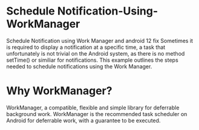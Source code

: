 # Schedule Notification-Using-WorkManager
Schedule Notification using Work Manager and android 12 fix
Sometimes it is required to display a notification at a specific time, a task that unfortunately is not trivial on the Android system, as there is no method setTime() or similiar for notifications. This example outlines the steps needed to schedule notifications using the Work Manager.

# Why WorkManager?

WorkManager, a compatible, flexible and simple library for deferrable background work. WorkManager is the recommended task scheduler on Android for deferrable work, with a guarantee to be executed.
